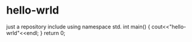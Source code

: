 # hello-wrld
just a repository
include<iostream>
  using namespace std.
  int main()
  {
  cout<<"hello-wrld"<<endl;
  }
  return 0;
  

